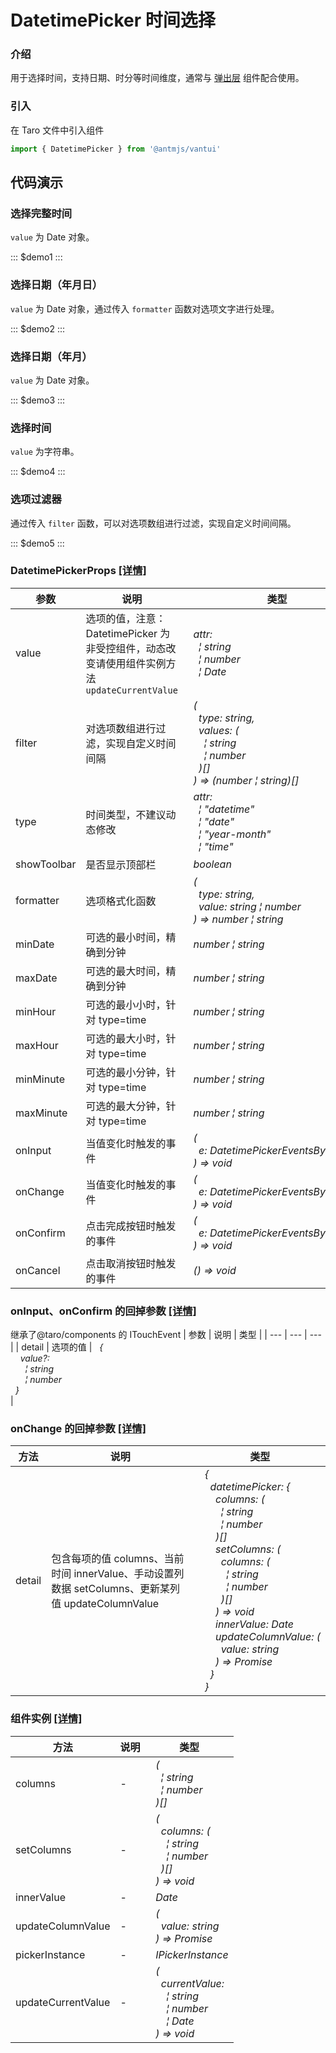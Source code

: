 # DatetimePicker 时间选择

### 介绍

用于选择时间，支持日期、时分等时间维度，通常与 [弹出层](#/popup) 组件配合使用。

### 引入

在 Taro 文件中引入组件

```js
import { DatetimePicker } from '@antmjs/vantui'
```

## 代码演示

### 选择完整时间

`value` 为 Date 对象。

::: $demo1 :::

### 选择日期（年月日）

`value` 为 Date 对象，通过传入 `formatter` 函数对选项文字进行处理。

::: $demo2 :::

### 选择日期（年月）

`value` 为 Date 对象。

::: $demo3 :::

### 选择时间

`value` 为字符串。

::: $demo4 :::

### 选项过滤器

通过传入 `filter` 函数，可以对选项数组进行过滤，实现自定义时间间隔。

::: $demo5 :::

### DatetimePickerProps [[详情]](https://github.com/AntmJS/vantui/tree/main/packages/vantui/types/datetime-picker.d.ts)

| 参数        | 说明                                                                                        | 类型                                                                                                                                                                                                                                                                                                                                         | 默认值   | 必填    |
| ----------- | ------------------------------------------------------------------------------------------- | -------------------------------------------------------------------------------------------------------------------------------------------------------------------------------------------------------------------------------------------------------------------------------------------------------------------------------------------- | -------- | ------- |
| value       | 选项的值，注意：DatetimePicker 为非受控组件，动态改变请使用组件实例方法`updateCurrentValue` | _&nbsp;&nbsp;attr:<br/>&nbsp;&nbsp;&nbsp;&nbsp;&brvbar;&nbsp;string<br/>&nbsp;&nbsp;&nbsp;&nbsp;&brvbar;&nbsp;number<br/>&nbsp;&nbsp;&nbsp;&nbsp;&brvbar;&nbsp;Date<br/>_                                                                                                                                                                    | null     | `false` |
| filter      | 对选项数组进行过滤，实现自定义时间间隔                                                      | _&nbsp;&nbsp;(<br/>&nbsp;&nbsp;&nbsp;&nbsp;type:&nbsp;string,<br/>&nbsp;&nbsp;&nbsp;&nbsp;values:&nbsp;(<br/>&nbsp;&nbsp;&nbsp;&nbsp;&nbsp;&nbsp;&brvbar;&nbsp;string<br/>&nbsp;&nbsp;&nbsp;&nbsp;&nbsp;&nbsp;&brvbar;&nbsp;number<br/>&nbsp;&nbsp;&nbsp;&nbsp;)[]<br/>&nbsp;&nbsp;)&nbsp;=>&nbsp;(number&nbsp;&brvbar;&nbsp;string)[]<br/>_ | -        | `false` |
| type        | 时间类型，不建议动态修改                                                                    | _&nbsp;&nbsp;attr:<br/>&nbsp;&nbsp;&nbsp;&nbsp;&brvbar;&nbsp;"datetime"<br/>&nbsp;&nbsp;&nbsp;&nbsp;&brvbar;&nbsp;"date"<br/>&nbsp;&nbsp;&nbsp;&nbsp;&brvbar;&nbsp;"year-month"<br/>&nbsp;&nbsp;&nbsp;&nbsp;&brvbar;&nbsp;"time"<br/>_                                                                                                       | datetime | `false` |
| showToolbar | 是否显示顶部栏                                                                              | _&nbsp;&nbsp;boolean<br/>_                                                                                                                                                                                                                                                                                                                   | true     | `false` |
| formatter   | 选项格式化函数                                                                              | _&nbsp;&nbsp;(<br/>&nbsp;&nbsp;&nbsp;&nbsp;type:&nbsp;string,<br/>&nbsp;&nbsp;&nbsp;&nbsp;value:&nbsp;string&nbsp;&brvbar;&nbsp;number<br/>&nbsp;&nbsp;)&nbsp;=>&nbsp;number&nbsp;&brvbar;&nbsp;string<br/>_                                                                                                                                 | -        | `false` |
| minDate     | 可选的最小时间，精确到分钟                                                                  | _&nbsp;&nbsp;number&nbsp;&brvbar;&nbsp;string<br/>_                                                                                                                                                                                                                                                                                          | 十年前   | `false` |
| maxDate     | 可选的最大时间，精确到分钟                                                                  | _&nbsp;&nbsp;number&nbsp;&brvbar;&nbsp;string<br/>_                                                                                                                                                                                                                                                                                          | 十年后   | `false` |
| minHour     | 可选的最小小时，针对 type=time                                                              | _&nbsp;&nbsp;number&nbsp;&brvbar;&nbsp;string<br/>_                                                                                                                                                                                                                                                                                          | 0        | `false` |
| maxHour     | 可选的最大小时，针对 type=time                                                              | _&nbsp;&nbsp;number&nbsp;&brvbar;&nbsp;string<br/>_                                                                                                                                                                                                                                                                                          | 23       | `false` |
| minMinute   | 可选的最小分钟，针对 type=time                                                              | _&nbsp;&nbsp;number&nbsp;&brvbar;&nbsp;string<br/>_                                                                                                                                                                                                                                                                                          | 0        | `false` |
| maxMinute   | 可选的最大分钟，针对 type=time                                                              | _&nbsp;&nbsp;number&nbsp;&brvbar;&nbsp;string<br/>_                                                                                                                                                                                                                                                                                          | 59       | `false` |
| onInput     | 当值变化时触发的事件                                                                        | _&nbsp;&nbsp;(<br/>&nbsp;&nbsp;&nbsp;&nbsp;e:&nbsp;DatetimePickerEventsByValue<br/>&nbsp;&nbsp;)&nbsp;=>&nbsp;void<br/>_                                                                                                                                                                                                                     | -        | `false` |
| onChange    | 当值变化时触发的事件                                                                        | _&nbsp;&nbsp;(<br/>&nbsp;&nbsp;&nbsp;&nbsp;e:&nbsp;DatetimePickerEventsByInstance<br/>&nbsp;&nbsp;)&nbsp;=>&nbsp;void<br/>_                                                                                                                                                                                                                  | -        | `false` |
| onConfirm   | 点击完成按钮时触发的事件                                                                    | _&nbsp;&nbsp;(<br/>&nbsp;&nbsp;&nbsp;&nbsp;e:&nbsp;DatetimePickerEventsByValue<br/>&nbsp;&nbsp;)&nbsp;=>&nbsp;void<br/>_                                                                                                                                                                                                                     | -        | `false` |
| onCancel    | 点击取消按钮时触发的事件                                                                    | _&nbsp;&nbsp;()&nbsp;=>&nbsp;void<br/>_                                                                                                                                                                                                                                                                                                      | -        | `false` |

### onInput、onConfirm 的回掉参数 [[详情]](https://github.com/AntmJS/vantui/tree/main/packages/vantui/types/datetime-picker.d.ts)

继承了@taro/components 的 ITouchEvent
| 参数 | 说明 | 类型 |
| --- | --- | --- |
| detail | 选项的值 | _&nbsp;&nbsp;{<br/>&nbsp;&nbsp;&nbsp;&nbsp;value?:<br/>&nbsp;&nbsp;&nbsp;&nbsp;&nbsp;&nbsp;&brvbar;&nbsp;string<br/>&nbsp;&nbsp;&nbsp;&nbsp;&nbsp;&nbsp;&brvbar;&nbsp;number<br/>&nbsp;&nbsp;}<br/>_ |

### onChange 的回掉参数 [[详情]](https://github.com/AntmJS/vantui/tree/main/packages/vantui/types/datetime-picker.d.ts)

| 方法   | 说明                                                                                               | 类型                                                                                                                                                                                                                                                                                                                                                                                                                                                                                                                                                                                                                                                                                                                                                                                                                                                                                                                                                                                                                                                                                     |
| ------ | -------------------------------------------------------------------------------------------------- | ---------------------------------------------------------------------------------------------------------------------------------------------------------------------------------------------------------------------------------------------------------------------------------------------------------------------------------------------------------------------------------------------------------------------------------------------------------------------------------------------------------------------------------------------------------------------------------------------------------------------------------------------------------------------------------------------------------------------------------------------------------------------------------------------------------------------------------------------------------------------------------------------------------------------------------------------------------------------------------------------------------------------------------------------------------------------------------------- |
| detail | 包含每项的值 columns、当前时间 innerValue、手动设置列数据 setColumns、更新某列值 updateColumnValue | _&nbsp;&nbsp;{<br/>&nbsp;&nbsp;&nbsp;&nbsp;datetimePicker:&nbsp;{<br/>&nbsp;&nbsp;&nbsp;&nbsp;&nbsp;&nbsp;columns:&nbsp;(<br/>&nbsp;&nbsp;&nbsp;&nbsp;&nbsp;&nbsp;&nbsp;&nbsp;&brvbar;&nbsp;string<br/>&nbsp;&nbsp;&nbsp;&nbsp;&nbsp;&nbsp;&nbsp;&nbsp;&brvbar;&nbsp;number<br/>&nbsp;&nbsp;&nbsp;&nbsp;&nbsp;&nbsp;)[]<br/>&nbsp;&nbsp;&nbsp;&nbsp;&nbsp;&nbsp;setColumns:&nbsp;(<br/>&nbsp;&nbsp;&nbsp;&nbsp;&nbsp;&nbsp;&nbsp;&nbsp;columns:&nbsp;(<br/>&nbsp;&nbsp;&nbsp;&nbsp;&nbsp;&nbsp;&nbsp;&nbsp;&nbsp;&nbsp;&brvbar;&nbsp;string<br/>&nbsp;&nbsp;&nbsp;&nbsp;&nbsp;&nbsp;&nbsp;&nbsp;&nbsp;&nbsp;&brvbar;&nbsp;number<br/>&nbsp;&nbsp;&nbsp;&nbsp;&nbsp;&nbsp;&nbsp;&nbsp;)[]<br/>&nbsp;&nbsp;&nbsp;&nbsp;&nbsp;&nbsp;)&nbsp;=>&nbsp;void<br/>&nbsp;&nbsp;&nbsp;&nbsp;&nbsp;&nbsp;innerValue:&nbsp;Date<br/>&nbsp;&nbsp;&nbsp;&nbsp;&nbsp;&nbsp;updateColumnValue:&nbsp;(<br/>&nbsp;&nbsp;&nbsp;&nbsp;&nbsp;&nbsp;&nbsp;&nbsp;value:&nbsp;string<br/>&nbsp;&nbsp;&nbsp;&nbsp;&nbsp;&nbsp;)&nbsp;=>&nbsp;Promise<string><br/>&nbsp;&nbsp;&nbsp;&nbsp;}<br/>&nbsp;&nbsp;}<br/>_ |

### 组件实例 [[详情]](https://github.com/AntmJS/vantui/tree/main/packages/vantui/types/datetime-picker.d.ts)

| 方法               | 说明 | 类型                                                                                                                                                                                                                                                                                    |
| ------------------ | ---- | --------------------------------------------------------------------------------------------------------------------------------------------------------------------------------------------------------------------------------------------------------------------------------------- |
| columns            | -    | _&nbsp;&nbsp;(<br/>&nbsp;&nbsp;&nbsp;&nbsp;&brvbar;&nbsp;string<br/>&nbsp;&nbsp;&nbsp;&nbsp;&brvbar;&nbsp;number<br/>&nbsp;&nbsp;)[]<br/>_                                                                                                                                              |
| setColumns         | -    | _&nbsp;&nbsp;(<br/>&nbsp;&nbsp;&nbsp;&nbsp;columns:&nbsp;(<br/>&nbsp;&nbsp;&nbsp;&nbsp;&nbsp;&nbsp;&brvbar;&nbsp;string<br/>&nbsp;&nbsp;&nbsp;&nbsp;&nbsp;&nbsp;&brvbar;&nbsp;number<br/>&nbsp;&nbsp;&nbsp;&nbsp;)[]<br/>&nbsp;&nbsp;)&nbsp;=>&nbsp;void<br/>_                          |
| innerValue         | -    | _&nbsp;&nbsp;Date<br/>_                                                                                                                                                                                                                                                                 |
| updateColumnValue  | -    | _&nbsp;&nbsp;(<br/>&nbsp;&nbsp;&nbsp;&nbsp;value:&nbsp;string<br/>&nbsp;&nbsp;)&nbsp;=>&nbsp;Promise<string><br/>_                                                                                                                                                                      |
| pickerInstance     | -    | _&nbsp;&nbsp;IPickerInstance<br/>_                                                                                                                                                                                                                                                      |
| updateCurrentValue | -    | _&nbsp;&nbsp;(<br/>&nbsp;&nbsp;&nbsp;&nbsp;currentValue:<br/>&nbsp;&nbsp;&nbsp;&nbsp;&nbsp;&nbsp;&brvbar;&nbsp;string<br/>&nbsp;&nbsp;&nbsp;&nbsp;&nbsp;&nbsp;&brvbar;&nbsp;number<br/>&nbsp;&nbsp;&nbsp;&nbsp;&nbsp;&nbsp;&brvbar;&nbsp;Date<br/>&nbsp;&nbsp;)&nbsp;=>&nbsp;void<br/>_ |
